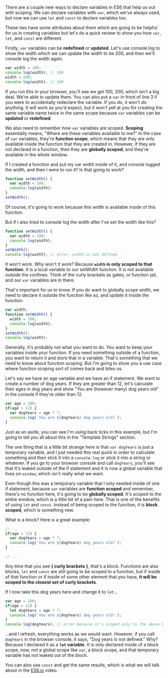 There are a couple new ways to declare variables in ES6 that help us out with scoping. We can declare variables with `var`, which we've always used, but now we can use `let` and `const`
to declare variables too.

These two have some attributes about them which are going to be helpful for us in creating variables but let's do a quick review to show you how `var`, `let`, and `const` are different.

Firstly, `var` variables can be **redefined** or **updated**. Let's use console.log to show the width which we can update the width to be 200, and then we'll console log the width again.

```js
var width = 100;
console.log(width); // 100
width = 200;
console.log(width); // 200
```

If you run this in your browser, you'll see we get 100, 200, which isn't a big deal. We're able to update them. You can also put a `var` in front of line 3 if you were to accidentally redeclare the variable. If you do, it won't do anything. It will work as you'd expect, but it won't yell at you for creating the same variable name twice in the same scope because `var` variables can be **updated** or **redefined**.

We also need to remember how `var` variables are scoped. **Scoping** essentially means, "Where are these variables available to me?" In the case of `var` variables, they're **function scope**, which means that they are only available inside the function that they are created in. However, if they are not declared in a function, then they are **globally scoped**, and they're available in the whole window.

If I created a function and put my var width inside of it, and console logged the width, and then I were to run it? Is that going to work?

```js
function setWidth() {
  var width = 100;
  console.log(width);
}
setWidth();
```


Of course, it's going to work because this width is available inside of this function.

But if I also tried to console log the width after I've set the width like this?

```js
function setWidth() {
  var width = 100;
  console.log(width);
}
setWidth();
console.log(width); // error, width is not defined
```

It won't work. Why won't it work? Because **`width` is only scoped to that function**. It is a local variable to our setWidth function. It is not available outside the confines. Think of the curly brackets as gates, or function jail, and our `var` variables are in there.

That's important for us to know. If you do want to globally scope width, we need to declare it outside the function like so, and update it inside the function:

```js
var width;
function setWidth() {
  width = 100;
  console.log(width);
}
setWidth();
console.log(width);
```

Generally, it's probably not what you want to do. You want to keep your variables inside your function. If you need something outside of a function, you want to return it and store that in a variable. That's something that we need to know about function scoping. But I'm going to show you a use case where function scoping sort of comes back and bites us.

Let's say we have an age variable and we have an if statement. We want to create a number of dog years. If they are greater than 12, let's calculate their ages in dog years and show "You are (however many) dog years old" in the console if they're older than 12.

```js
var age = 100;
if(age > 12) {
  var dogYears = age * 7;
  console.log(`You are ${dogYears} dog years old!`);
}

```

Just as an aside, you can see I'm using back ticks in this example, but I'm going to tell you all about this in the "Template Strings" section.

The one thing that is a little bit strange here is that `var dogYears` is just a temporary variable, and I just needed this real quick in order to calculate something and then stick it into a `console.log` or stick it into a string or whatever. If you go to your browser console and call `dogYears`, you'll see that it's leaked outside of the if statement and it is now a global variable that lives on `window`, which isn't really what we want.

Even though this was a temporary variable that I only needed inside of one if statement, because `var` variables are **function scoped** and remember, there's no function here, it's going to be **globally scoped**. It's scoped to the entire window, which is a little bit of a pain here. That is one of the benefits of using `let` and `const`. Instead of being scoped to the function, it is **block scoped**, which is something new.

What is a block? Here is a great example:

```js
// ...
if(age > 12) {
  var dogYears = age * 7;
  console.log(`You are ${dogYears} dog years old!`);
}

// ...
```

Any time that you see **{ curly brackets }**, that's a block. Functions are also blocks, `let` and `const` are still going to be scoped to a function, but if inside of that function or if inside of some other element that you have, **it will be scoped to the closest set of curly brackets**.

If I now take this dog years here and change it to `let`...

```js
var age = 100;
if(age > 12) {
  let dogYears = age * 7;
  console.log(`You are ${dogYears} dog years old!`);
}
console.log(dogYears); // error because it's scoped only to the above block

```

...and I refresh, everything works as we would want. However, if you call `dogYears` in the browser console, it says, "Dog years is not defined." Why? Because I declared it as a **`let` variable**. It is only declared inside of a block scope, now, not a global scope like `var`, a block scope, and that temporary variable has not leaked out of the block.

You can also use `const` and get the same results, which is what we will talk about in the [ES6.io](https://es6.io) video.
